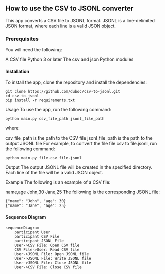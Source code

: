 ## How to use the CSV to JSONL converter
This app converts a CSV file to JSONL format. JSONL is a line-delimited JSON format, where each line is a valid JSON object.  

### Prerequisites
You will need the following:

A CSV file
Python 3 or later
The csv and json Python modules
#### Installation
To install the app, clone the repository and install the dependencies:

```
git clone https://github.com/duboc/csv-to-jsonl.git
cd csv-to-jsonl
pip install -r requirements.txt
```

Usage
To use the app, run the following command:

```
python main.py csv_file_path jsonl_file_path
```

where:

csv_file_path is the path to the CSV file
jsonl_file_path is the path to the output JSONL file
For example, to convert the file file.csv to file.jsonl, run the following command:

```
python main.py file.csv file.jsonl
```

Output
The output JSONL file will be created in the specified directory. Each line of the file will be a valid JSON object.

Example
The following is an example of a CSV file:

name,age
John,30
Jane,25
The following is the corresponding JSONL file:
```
{"name": "John", "age": 30}
{"name": "Jane", "age": 25}
```


#### Sequence Diagram

```mermaid
sequenceDiagram
    participant User
    participant CSV File
    participant JSONL File
    User->CSV File: Open CSV file
    CSV File->User: Read CSV file
    User->JSONL File: Open JSONL file
    User->JSONL File: Write JSONL file
    User->JSONL File: Close JSONL file
    User->CSV File: Close CSV file
```